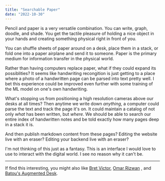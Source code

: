 ```yaml
---
title: "Searchable Paper"
date: "2022-10-30"
---
```


Pencil and paper is a very versatile combination. You can write, graph, doodle, and shade. You get the tactile pleasure of holding a nice object in your hands and creating something physical right in front of you.

You can shuffle sheets of paper around on a desk, place them in a stack, or fold one into a paper airplane and send it to someone. Paper is the primary medium for information transfer in the physical world.

Rather than having computers replace paper, what if they could expand its possiblities? It seems like handwriting recongition is just getting to a place where a photo of a handwritten page can be parsed into text pretty well. I bet this experience could be improved even further with some training of the ML model on one's own handwriting.

What's stopping us from positioning a high resolution cameras above our desks at all times? Then anytime we write down *anything*, a computer could parse the text and track the page it's on. It could maintain a catalog of not only *what* has been written, but *where*. We should be able to search our entire index of handwritten notes and be told exactly how many pages deep in a stack it is.

And then publish markdown content from these pages? Editing the website live with an eraser? Editing your backend live with an eraser?

I'm not thinking of this just as a fantasy. This is an interface I would love to use to interact with the digital world. I see no reason why it can't be.

---

If find this interesting, you might also like [Bret Victor](https://vimeo.com/worrydream), [Omar Rizwan](https://omar.website/) , and [Batou's Augmented Desk](https://batou.xyz/content/augmented-desk).